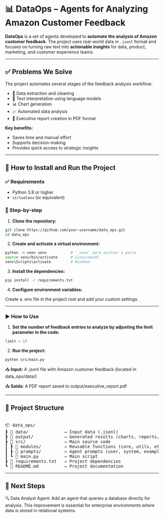 # 📊 DataOps – Agents for Analyzing Amazon Customer Feedback

**DataOps** is a set of agents developed to **automate the analysis of Amazon customer feedback**. The project uses real-world data in `.jsonl` format and focuses on turning raw text into **actionable insights** for data, product, marketing, and customer experience teams.

---

## ✅ Problems We Solve

The project automates several stages of the feedback analysis workflow:

- 🧹 Data extraction and cleaning  
- 📖 Text interpretation using language models  
- 📊 Chart generation  
- 📈 Automated data analysis  
- 📝 Executive report creation in PDF format  

**Key benefits:**  
- Saves time and manual effort  
- Supports decision-making  
- Provides quick access to strategic insights  

---

## 🚀 How to Install and Run the Project

### ✅ Requirements

- Python 3.8 or higher  
- `virtualenv` (or equivalent)

### 🧪 Step-by-step

1. **Clone the repository:**

```bash
git clone https://github.com/your-username/data_ops.git
cd data_ops
```

2. **Create and activate a virtual environment:**
```bash
python -m venv venv           # `.venv` para ocultar a pasta
source venv/bin/activate      # Linux/macOS
venv\Scripts\activate         # Windows
```

3. **Install the dependencies:**

```bash
pip install -r requirements.txt
```

4. **Configure environment variables:**

Create a .env file in the project root and add your custom settings.

---

### ▶️ How to Use
1. **Set the number of feedback entries to analyze by adjusting the limit parameter in the code:**

```python
limit = 10
```

2. **Run the project:**
```bash
python src/main.py
```

📥 **Input:**
A .jsonl file with Amazon customer feedback (located in data_ops/data/)

📤 **Saída:**
A PDF report saved to output/executive_report.pdf

---

## 🧱 Project Structure
<pre> 
📦 data_ops/
┣ 📂 data/              → Input data (.jsonl)
┣ 📂 output/            → Generated results (charts, reports, etc.)
┣ 📂 src/               → Main source code
┃ ┣ 📂 modules/         → Reusable functions (core, utils, etc.)
┃ ┣ 📂 prompts/         → Agent prompts (user, system, examples)
┃ ┗ 📜 main.py          → Main script
┣ 📜 requirements.txt   → Project dependencies
┗ 📜 README.md          → Project documentation
</pre>

---

## 📌 Next Steps
🔍 Data Analyst Agent:
Add an agent that queries a database directly for analysis.
This improvement is essential for enterprise environments where data is stored in relational systems.
